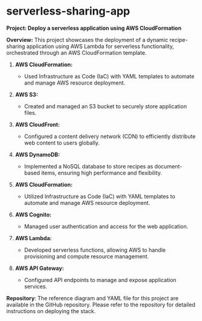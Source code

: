 # serverless-sharing-app
**Project: Deploy a serverless application using AWS CloudFormation**

**Overview:** This project showcases the deployment of a dynamic recipe-sharing application using AWS Lambda for serverless functionality, orchestrated through an AWS CloudFormation template.

1. **AWS CloudFormation:** 
   - Used Infrastructure as Code (IaC) with YAML templates to automate and manage AWS resource deployment.

2. **AWS S3:**
   - Created and managed an S3 bucket to securely store application files.

3. **AWS CloudFront:**
   - Configured a content delivery network (CDN) to efficiently distribute web content to users globally.

4. **AWS DynamoDB:**
   - Implemented a NoSQL database to store recipes as document-based items, ensuring high performance and flexibility.

5. **AWS CloudFormation:**
   - Utilized Infrastructure as Code (IaC) with YAML templates to automate and manage AWS resource deployment.

6. **AWS Cognito:**
   - Managed user authentication and access for the web application.

7. **AWS Lambda:**
   - Developed serverless functions, allowing AWS to handle provisioning and compute resource management.

8. **AWS API Gateway:**
   - Configured API endpoints to manage and expose application services.

**Repository**: The reference diagram and YAML file for this project are available in the GitHub repository. Please refer to the repository for detailed instructions on deploying the stack.
